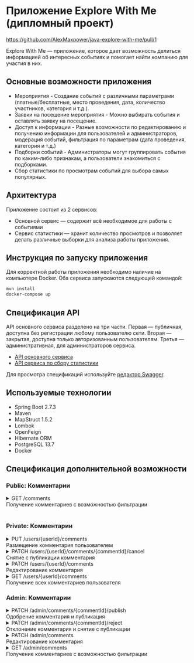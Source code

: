 # Приложение Explore With Me (дипломный проект)
https://github.com/AlexMaxpower/java-explore-with-me/pull/1

Explore With Me — приложение, которое дает возможность делиться информацией об интересных событиях и помогает найти компанию для участия в них.

## Основные возможности приложения

* Мероприятия - Создание событий с различными параметрами (платные/бесплатные, место проведения, дата, количество участников, категория и т.д.).
* Заявки на посещение мероприятия - Можно выбирать события и оставлять заявку на посещение.
* Доступ к информации - Разные возможности по редактированию и получению информации для пользователей и администраторов, модерация событий, фильтрация по параметрам (дата проведения, категория и т.д.)
* Подборки событий - Администраторы могут группировать события по каким-либо признакам, а пользователи знакомиться с подборками.
* Сбор статистики по просмотрам событий для выбора самых популярных.

## Архитектура

Приложение состоит из 2 сервисов:

* Основной сервис — содержит всё необходимое для работы с событиями
* Сервис статистики — хранит количество просмотров и позволяет делать различные выборки для анализа работы приложения.

## Инструкция по запуску приложения
Для корректной работы приложения необходимо наличие на компьютере Docker. Оба сервиса запускаются следующей командой:

```Bash
mvn install
docker-compose up
```

## Спецификация API

API основного сервиса разделено на три части. Первая — публичная, доступна без регистрации любому пользователю сети. Вторая — закрытая, доступна только авторизованным пользователям. Третья — административная, для администраторов сервиса.

- [API основного сервиса](https://github.com/AlexMaxpower/java-explore-with-me/blob/main/ewm-main-service-spec.json)
- [API сервиса по сбору статистики](https://github.com/AlexMaxpower/java-explore-with-me/blob/main/ewm-stats-service-spec.json)

Для просмотра спецификаций используйте [редактор Swagger](https://editor-next.swagger.io/).

## Используемые технологии

* Spring Boot 2.7.3
* Maven
* MapStruct 1.5.2
* Lombok
* OpenFeign
* Hibernate ORM
* PostgreSQL 13.7
* Docker

## Спецификация дополнительной возможности
### Public: Комментарии

<details>
  <summary> GET /comments <br />
     Получение комментариев с возможностью фильтрации
</summary>

* это публичный эндпоинт, соответственно в выдаче должны быть только опубликованные
комментарии
* текстовый поиск должен быть без учета регистра букв
* сортировка должна быть по времени создания комментария

```
    text – для поиска в комментариях
    events – список идентификаторов событий, для которых будет вестись поиск комментариев
    rangeStart – поиск только начиная с этого времени размещения комментария
    rangeEnd – поиск комментариев, размещенных не позднее этого времени
    from - количество комментариев, которые нужно пропустить для формирования текущего набора
    size – количество комментариев в наборе
```
</details><br />

### Private: Комментарии
<details>
  <summary> PUT /users/{userId}/comments <br />
     Размещение комментария пользователем
</summary>
Пример запроса:

```json
{
  "text": "Новый комментарий длинной больше 20 символов",
  "event": 1
}
```
Пример ответа:
```json
{
"id": 1,
"text": "Новый комментарий длинной больше 20 символов",
"created": "2022-10-15 07:56:45",
"status": "PENDING",
"event": 1,
"commentator": 1
}
```
</details>  
<details>
  <summary> PATCH /users/{userId}/comments/{commentId}/cancel <br />
     Снятие с публикации комментария
</summary>

Пример ответа:

```json
{
 "id": 1,
 "text": "Новый комментарий длинной больше 20 символов",
 "created": "2022-10-15 07:51:36",
 "status": "CANCELED",
 "event": 1,
 "commentator": 1
}
```
</details> 
<details>
  <summary> PATCH /users/{userId}/comments <br />
     Редактирование комментария
</summary>
Пример запроса:

```json
{
 "id": 1,
 "text": "Отредактированный комментарий длинной больше 20 символов"
}
```
</details> 
<details>
  <summary> GET /users/{userId}/comments <br />
     Получение всех комментариев пользователя
</summary>
</details> 

### Admin: Комментарии
<details>
  <summary> PATCH /admin/comments/{commentId}/publish <br />
     Одобрение комментария и публикация
</summary>

Пример ответа:
```json
{
"id": 1,
"text": "Новый комментарий длинной больше 20 символов",
"created": "2022-10-15 08:56:36",
"status": "CONFIRMED",
"event": 1,
"commentator": 1
}
```
</details> 
<details>
  <summary> PATCH /admin/comments/{commentId}/reject <br />
     Отклонение комментария и снятие с публикации
</summary>

Пример ответа:
```json
{
"id": 1,
"text": "Новый комментарий длинной больше 20 символов",
"created": "2022-10-15 09:12:52",
"status": "REJECTED",
"event": 1,
"commentator": 1
}
```
</details>
<details>
  <summary> PATCH /admin/comments <br />
     Редактирование комментария
</summary>
Пример запроса:

```json
{
 "id": 1,
 "text": "Отредактированный комментарий длинной больше 20 символов"
}
```
</details>
<details>
  <summary> GET /admin/comments <br />
     Получение комментариев с возможностью фильтрации
</summary>

```
text – для поиска в комментариях
events – список идентификаторов событий, для которых будет вестись поиск комментариев
rangeStart – поиск только начиная с этого времени размещения комментария
rangeEnd – поиск комментариев, размещенных не позднее этого времени
status – получение комментариев с определенным статусом
from - количество комментариев, которые нужно пропустить для формирования текущего набора
size – количество комментариев в набор
```
</details>